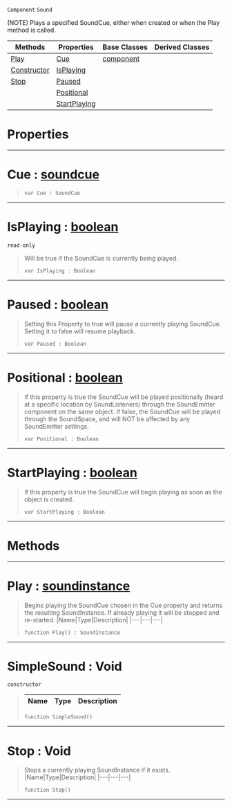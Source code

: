  `Component` `Sound`



(NOTE) Plays a specified SoundCue, either when created or when the Play method is called.

|Methods|Properties|Base Classes|Derived Classes|
|---|---|---|---|
|[ Play](https://github.com/zeroengineteam/ZeroDocs/blob/master/code_reference/class_reference/simplesound.markdown#play-zero-engine-documen)|[ Cue](https://github.com/zeroengineteam/ZeroDocs/blob/master/code_reference/class_reference/simplesound.markdown#cue-zero-engine-document)|[component](https://github.com/zeroengineteam/ZeroDocs/blob/master/code_reference/class_reference/component.markdown)| |
|[ Constructor](https://github.com/zeroengineteam/ZeroDocs/blob/master/code_reference/class_reference/simplesound.markdown#simplesound-void)|[ IsPlaying](https://github.com/zeroengineteam/ZeroDocs/blob/master/code_reference/class_reference/simplesound.markdown#isplaying-zero-engine-do)| | |
|[ Stop](https://github.com/zeroengineteam/ZeroDocs/blob/master/code_reference/class_reference/simplesound.markdown#stop-void)|[ Paused](https://github.com/zeroengineteam/ZeroDocs/blob/master/code_reference/class_reference/simplesound.markdown#paused-zero-engine-docum)| | |
| |[ Positional](https://github.com/zeroengineteam/ZeroDocs/blob/master/code_reference/class_reference/simplesound.markdown#positional-zero-engine-d)| | |
| |[ StartPlaying](https://github.com/zeroengineteam/ZeroDocs/blob/master/code_reference/class_reference/simplesound.markdown#startplaying-zero-engine)| | |


 #  Properties


---  
 #  Cue : [soundcue](https://github.com/zeroengineteam/ZeroDocs/blob/master/code_reference/class_reference/soundcue.markdown)

> 
> ``` lang=cpp, name=Zilch
> var Cue : SoundCue


---  
 #  IsPlaying : [boolean](https://github.com/zeroengineteam/ZeroDocs/blob/master/code_reference/zilch_base_types/boolean.markdown)

 `read-only`

> Will be true if the SoundCue is currently being played.
> ``` lang=cpp, name=Zilch
> var IsPlaying : Boolean


---  
 #  Paused : [boolean](https://github.com/zeroengineteam/ZeroDocs/blob/master/code_reference/zilch_base_types/boolean.markdown)

> Setting this Property to true will pause a currently playing SoundCue. Setting it to false will resume playback.
> ``` lang=cpp, name=Zilch
> var Paused : Boolean


---  
 #  Positional : [boolean](https://github.com/zeroengineteam/ZeroDocs/blob/master/code_reference/zilch_base_types/boolean.markdown)

> If this property is true the SoundCue will be played positionally (heard at a specific location by SoundListeners) through the SoundEmitter component on the same object. If false, the SoundCue will be played through the SoundSpace, and will NOT be affected by any SoundEmitter settings.
> ``` lang=cpp, name=Zilch
> var Positional : Boolean


---  
 #  StartPlaying : [boolean](https://github.com/zeroengineteam/ZeroDocs/blob/master/code_reference/zilch_base_types/boolean.markdown)

> If this property is true the SoundCue will begin playing as soon as the object is created.
> ``` lang=cpp, name=Zilch
> var StartPlaying : Boolean


---  
 #  Methods


---  
 #  Play : [soundinstance](https://github.com/zeroengineteam/ZeroDocs/blob/master/code_reference/class_reference/soundinstance.markdown)

> Begins playing the SoundCue chosen in the Cue property and returns the resulting SoundInstance. If already playing it will be stopped and re-started.
> |Name|Type|Description|
> |---|---|---|
> ``` lang=cpp, name=Zilch
> function Play() : SoundInstance
> ``` 


---  
 #  SimpleSound : Void

 `constructor`

> 
> |Name|Type|Description|
> |---|---|---|
> ``` lang=cpp, name=Zilch
> function SimpleSound()
> ``` 


---  
 #  Stop : Void

> Stops a currently playing SoundInstance if it exists.
> |Name|Type|Description|
> |---|---|---|
> ``` lang=cpp, name=Zilch
> function Stop()
> ``` 


---  
 

 
